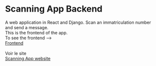 # Scanning App Backend
A web application in React and Django. Scan an immatriculation number and send a message.
</br>This is the frontend of the app.
</br>To see the frontend --> 
</br>[Frontend](https://github.com/tbonnard/scanningAppFrontend)
</br></br>Voir le site
</br>[Scanning App website](https://scanningapp.onrender.com/)
